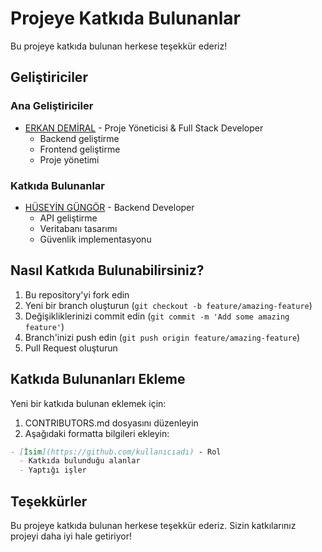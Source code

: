 # Projeye Katkıda Bulunanlar

Bu projeye katkıda bulunan herkese teşekkür ederiz!

## Geliştiriciler

### Ana Geliştiriciler
- [ERKAN DEMİRAL](https://github.com/) - Proje Yöneticisi & Full Stack Developer
  - Backend geliştirme
  - Frontend geliştirme
  - Proje yönetimi

### Katkıda Bulunanlar
- [HÜSEYİN GÜNGÖR](https://github.com/huseyingungor) - Backend Developer
  - API geliştirme
  - Veritabanı tasarımı
  - Güvenlik implementasyonu

## Nasıl Katkıda Bulunabilirsiniz?

1. Bu repository'yi fork edin
2. Yeni bir branch oluşturun (`git checkout -b feature/amazing-feature`)
3. Değişikliklerinizi commit edin (`git commit -m 'Add some amazing feature'`)
4. Branch'inizi push edin (`git push origin feature/amazing-feature`)
5. Pull Request oluşturun

## Katkıda Bulunanları Ekleme

Yeni bir katkıda bulunan eklemek için:

1. CONTRIBUTORS.md dosyasını düzenleyin
2. Aşağıdaki formatta bilgileri ekleyin:
```markdown
- [İsim](https://github.com/kullanıcıadı) - Rol
  - Katkıda bulunduğu alanlar
  - Yaptığı işler
```

## Teşekkürler

Bu projeye katkıda bulunan herkese teşekkür ederiz. Sizin katkılarınız projeyi daha iyi hale getiriyor! 